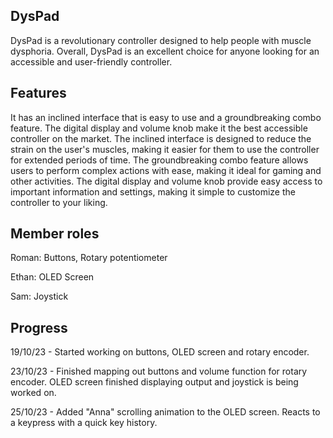 <h2>DysPad</h2>

DysPad is a revolutionary controller designed to help people with muscle dysphoria. Overall, DysPad is an excellent choice for anyone looking for an accessible and user-friendly controller.

<h2>Features</h2>

It has an inclined interface that is easy to use and a groundbreaking combo feature. The digital display and volume knob make it the best accessible controller on the market. The inclined interface is designed to reduce the strain on the user's muscles, making it easier for them to use the controller for extended periods of time. The groundbreaking combo feature allows users to perform complex actions with ease, making it ideal for gaming and other activities. The digital display and volume knob provide easy access to important information and settings, making it simple to customize the controller to your liking.

<h2>Member roles</h2>

Roman: Buttons, Rotary potentiometer

Ethan: OLED Screen

Sam: Joystick

<h2>Progress</h2>

19/10/23 - Started working on buttons, OLED screen and rotary encoder.

23/10/23 - Finished mapping out buttons and volume function for rotary encoder. OLED screen finished displaying output and joystick is being worked on.

25/10/23 - Added "Anna" scrolling animation to the OLED screen. Reacts to a keypress with a quick key history.
